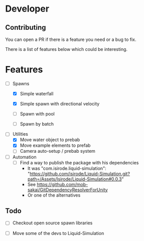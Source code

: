 # Developer

## Contributing

You can open a PR if there is a feature you need or a bug to fix.

There is a list of features below which could be interesting.

# Features

- [ ] Spawns
  - [x] Simple waterfall
  - [x] Simple spawn with directional velocity
  - [ ] Spawn with pool
  - [ ] Spawn by batch


- [ ] Utilities
  - [x] Move water object to prebab
  - [x] Move example elements to prefab
  - [ ] Camera auto-setup / prebab system

- [ ] Automation
  - [ ] Find a way to publish the package with his dependencies
    - It was "com.isirode.liquid-simulation": "https://github.com/isirode/Liquid-Simulation.git?path=/Assets/Isirode/Liquid-Simulation#0.0.3"
    - See https://github.com/mob-sakai/GitDependencyResolverForUnity
    - Or one of the alternatives

## Todo

- [ ] Checkout open source spawn libraries
- [ ] Move some of the devs to Liquid-Simulation

